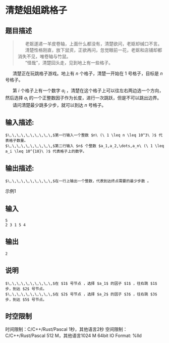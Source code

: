 # 清楚姐姐跳格子

## 题目描述

> $\,\,\,\,\,\,\,\,\,\,$老妪遂递一羊皮卷轴，上面什么都没有，清楚欲问，老妪却缄口不言。  
>  $\,\,\,\,\,\,\,\,\,\,$清楚性格刚直，放下鼠资，正欲再问，忽觉眼前一花，老妪和店铺却都消失不见，唯卷轴与竹鼠。  
>  $\,\,\,\,\,\,\,\,\,\,$“怪哉”，清楚回头走，见到地上有一些格子。 

$\,\,\,\,\,\,\,\,\,\,$清楚正在玩跳格子游戏。地上有 $n$ 个格子，清楚一开始在 $1$ 号格子，目标是 $n$ 号格子。 

$\,\,\,\,\,\,\,\,\,\,$第 $i$ 个格子上有一个数字 $a_i$ ，清楚在这个格子上可以往左右两边选一个方向，然后选择 $a_i$ 的一个正整数因子作为长度，进行一次跳跃，但是不可以跳出边界。  
$\,\,\,\,\,\,\,\,\,\,$请问清楚最少跳多少步，就可以到达 $n$ 号格子。

## 输入描述:
    
    
    $\,\,\,\,\,\,\,\,\,\,$第一行输入一个整数 $n\ (\ 1 \leq n \leq 10^3\ )$ 代表格子数量。  
    $\,\,\,\,\,\,\,\,\,\,$第二行输入 $n$ 个整数 $a_1,a_2,\dots,a_n\ (\ 1 \leq a_i \leq 10^{18}\ )$ 代表格子上的数字。

## 输出描述:
    
    
    $\,\,\,\,\,\,\,\,\,\,$在一行上输出一个整数，代表到达终点需要的最少步数 。

示例1 

## 输入
    
    
    5
    2 3 1 5 4

## 输出
    
    
    2

## 说明
    
    
    $\,\,\,\,\,\,\,\,\,\,$在 $1$ 号节点 ，选择 $a_1$ 的因子 $1$ ，往右跳 $1$ 步，到达 $2$ 号节点。  
    $\,\,\,\,\,\,\,\,\,\,$在 $2$ 号节点 ，选择 $a_2$ 的因子 $3$ ，往右跳 $3$ 步，到达 $5$ 号节点。


## 时空限制

时间限制：C/C++/Rust/Pascal 1秒，其他语言2秒
空间限制：C/C++/Rust/Pascal 512 M，其他语言1024 M
64bit IO Format: %lld